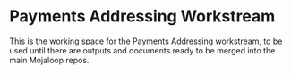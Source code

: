 # Payments Addressing Workstream
This is the working space for the Payments Addressing workstream, to be used until there are outputs and documents ready to be merged into the main Mojaloop repos.